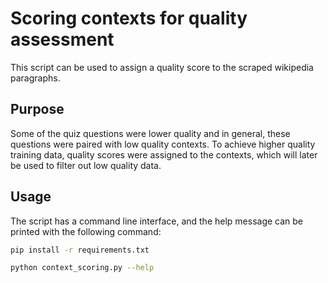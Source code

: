 # Scoring contexts for quality assessment

This script can be used to assign a quality score to the scraped wikipedia paragraphs.

## Purpose

Some of the quiz questions were lower quality and in general, these questions were paired with low quality contexts. To achieve higher quality training data, quality scores were assigned to the contexts, which will later be used to filter out low quality data.

## Usage

The script has a command line interface, and the help message can be printed with the following command:
```bash
pip install -r requirements.txt

python context_scoring.py --help
```
